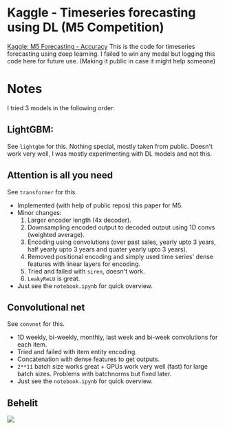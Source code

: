 # Kaggle - Timeseries forecasting using DL (M5 Competition)
[Kaggle: M5 Forecasting - Accuracy](https://www.kaggle.com/c/m5-forecasting-accuracy/)
This is the code for timeseries forecasting using deep learning. I failed to win any medal but logging this code here for future use. (Making it public in case it might help someone)

# Notes
I tried 3 models in the following order:
## LightGBM: 
See `lightgbm` for this. 
Nothing special, mostly taken from public. Doesn't work very well, I was mostly experimenting with DL models and not this.

## Attention is all you need
See `transformer` for this.
- Implemented (with help of public repos) this paper for M5.
- Minor changes:
    1. Larger encoder length (4x decoder).
    2. Downsampling encoded output to decoded output using 1D convs (weighted average).
    3. Encoding using convolutions (over past sales, yearly upto 3 years, half yearly upto 3 years and quater yearly upto 3 years).
    4. Removed positional encoding and simply used time series' dense features with linear layers for encoding.
    5. Tried and failed with `siren`, doesn't work.
    6. `LeakyReLU` is great.
- Just see the `notebook.ipynb` for quick overview.    

## Convolutional net
See `convnet` for this.
- 1D weekly, bi-weekly, monthly, last week and bi-week convolutions for each item.
- Tried and failed with item entity encoding.
- Concatenation with dense features to get outputs.
- `2**11` batch size works great + GPUs work very well (fast) for large batch sizes. Problems with batchnorms but fixed later.
- Just see the `notebook.ipynb` for quick overview.    


## Behelit
![](https://i.imgur.com/GlnBF4D.png)